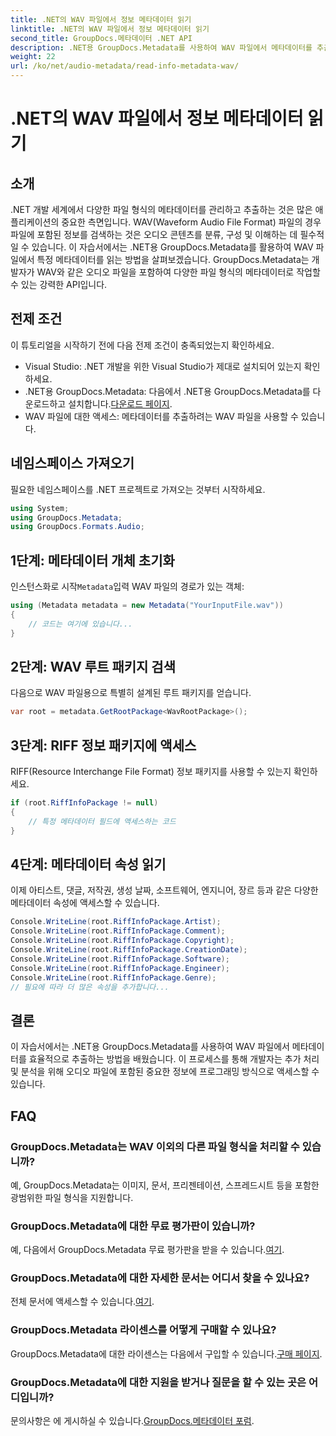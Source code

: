 ```yaml
---
title: .NET의 WAV 파일에서 정보 메타데이터 읽기
linktitle: .NET의 WAV 파일에서 정보 메타데이터 읽기
second_title: GroupDocs.메타데이터 .NET API
description: .NET용 GroupDocs.Metadata를 사용하여 WAV 파일에서 메타데이터를 추출하는 방법을 알아보세요. 오디오 파일 관리에 메타데이터를 활용하려면 이 단계별 튜토리얼을 살펴보세요.
weight: 22
url: /ko/net/audio-metadata/read-info-metadata-wav/
---
```


# .NET의 WAV 파일에서 정보 메타데이터 읽기

## 소개
.NET 개발 세계에서 다양한 파일 형식의 메타데이터를 관리하고 추출하는 것은 많은 애플리케이션의 중요한 측면입니다. WAV(Waveform Audio File Format) 파일의 경우 파일에 포함된 정보를 검색하는 것은 오디오 콘텐츠를 분류, 구성 및 이해하는 데 필수적일 수 있습니다.
이 자습서에서는 .NET용 GroupDocs.Metadata를 활용하여 WAV 파일에서 특정 메타데이터를 읽는 방법을 살펴보겠습니다. GroupDocs.Metadata는 개발자가 WAV와 같은 오디오 파일을 포함하여 다양한 파일 형식의 메타데이터로 작업할 수 있는 강력한 API입니다.
## 전제 조건
이 튜토리얼을 시작하기 전에 다음 전제 조건이 충족되었는지 확인하세요.
- Visual Studio: .NET 개발을 위한 Visual Studio가 제대로 설치되어 있는지 확인하세요.
-  .NET용 GroupDocs.Metadata: 다음에서 .NET용 GroupDocs.Metadata를 다운로드하고 설치합니다.[다운로드 페이지](https://releases.groupdocs.com/metadata/net/).
- WAV 파일에 대한 액세스: 메타데이터를 추출하려는 WAV 파일을 사용할 수 있습니다.

## 네임스페이스 가져오기
필요한 네임스페이스를 .NET 프로젝트로 가져오는 것부터 시작하세요.
```csharp
using System;
using GroupDocs.Metadata;
using GroupDocs.Formats.Audio;
```
## 1단계: 메타데이터 개체 초기화
 인스턴스화로 시작`Metadata`입력 WAV 파일의 경로가 있는 객체:
```csharp
using (Metadata metadata = new Metadata("YourInputFile.wav"))
{
    // 코드는 여기에 있습니다...
}
```
## 2단계: WAV 루트 패키지 검색
다음으로 WAV 파일용으로 특별히 설계된 루트 패키지를 얻습니다.
```csharp
var root = metadata.GetRootPackage<WavRootPackage>();
```
## 3단계: RIFF 정보 패키지에 액세스
RIFF(Resource Interchange File Format) 정보 패키지를 사용할 수 있는지 확인하세요.
```csharp
if (root.RiffInfoPackage != null)
{
    // 특정 메타데이터 필드에 액세스하는 코드
}
```
## 4단계: 메타데이터 속성 읽기
이제 아티스트, 댓글, 저작권, 생성 날짜, 소프트웨어, 엔지니어, 장르 등과 같은 다양한 메타데이터 속성에 액세스할 수 있습니다.
```csharp
Console.WriteLine(root.RiffInfoPackage.Artist);
Console.WriteLine(root.RiffInfoPackage.Comment);
Console.WriteLine(root.RiffInfoPackage.Copyright);
Console.WriteLine(root.RiffInfoPackage.CreationDate);
Console.WriteLine(root.RiffInfoPackage.Software);
Console.WriteLine(root.RiffInfoPackage.Engineer);
Console.WriteLine(root.RiffInfoPackage.Genre);
// 필요에 따라 더 많은 속성을 추가합니다...
```

## 결론
이 자습서에서는 .NET용 GroupDocs.Metadata를 사용하여 WAV 파일에서 메타데이터를 효율적으로 추출하는 방법을 배웠습니다. 이 프로세스를 통해 개발자는 추가 처리 및 분석을 위해 오디오 파일에 포함된 중요한 정보에 프로그래밍 방식으로 액세스할 수 있습니다.

## FAQ
### GroupDocs.Metadata는 WAV 이외의 다른 파일 형식을 처리할 수 있습니까?
예, GroupDocs.Metadata는 이미지, 문서, 프리젠테이션, 스프레드시트 등을 포함한 광범위한 파일 형식을 지원합니다.
### GroupDocs.Metadata에 대한 무료 평가판이 있습니까?
 예, 다음에서 GroupDocs.Metadata 무료 평가판을 받을 수 있습니다.[여기](https://releases.groupdocs.com/).
### GroupDocs.Metadata에 대한 자세한 문서는 어디서 찾을 수 있나요?
 전체 문서에 액세스할 수 있습니다.[여기](https://tutorials.groupdocs.com/metadata/net/).
### GroupDocs.Metadata 라이센스를 어떻게 구매할 수 있나요?
 GroupDocs.Metadata에 대한 라이센스는 다음에서 구입할 수 있습니다.[구매 페이지](https://purchase.groupdocs.com/buy).
### GroupDocs.Metadata에 대한 지원을 받거나 질문을 할 수 있는 곳은 어디입니까?
 문의사항은 에 게시하실 수 있습니다.[GroupDocs.메타데이터 포럼](https://forum.groupdocs.com/c/metadata/14).